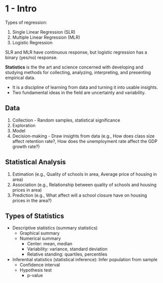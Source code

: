 # 1 - Intro

Types of regression:
1. Single Linear Regression (SLR)
2. Multiple Linear Regression (MLR)
3. Logistic Regression

SLR and MLR have continuous response, but logistic regression has a binary (yes/no) response.

**Statistics** is the the art and science concerned with developing and studying methods for collecting, analyzing, interpreting, and presenting empirical data.
- It is a discipline of learning from data and turning it into usable insights.
- Two fundamental ideas in the field are uncertainty and variability.

## Data

1. Collection - Random samples, statistical significance
2. Exploration
3. Model
4. Decision-making - Draw insights from data (e.g., How does class size affect retention rate?, How does the unemployment rate affect the GDP growth rate?)

## Statistical Analysis

1. Estimation (e.g., Quality of schools in area, Average price of housing in area)
2. Association (e.g., Relationship between quality of schools and housing prices in area)
3. Prediction (e.g., What affect will a school closure have on housing prices in the area?)

## Types of Statistics

- Descriptive statistics (summary statistics)
  - Graphical summary
  - Numerical summary
    - Center: mean, median
    - Variability: variance, standard deviation
    - Relative standing: quartiles, percentiles
- Inferential statistics (statistical inference): Infer population from sample
  - Confidence interval
  - Hypothesis test
    - p-value
